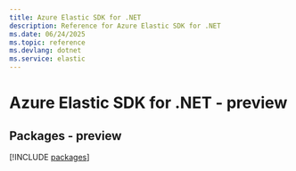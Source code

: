 ```yaml
---
title: Azure Elastic SDK for .NET
description: Reference for Azure Elastic SDK for .NET
ms.date: 06/24/2025
ms.topic: reference
ms.devlang: dotnet
ms.service: elastic
---
```

# Azure Elastic SDK for .NET - preview
## Packages - preview
[!INCLUDE [packages](elastic-index.md)]